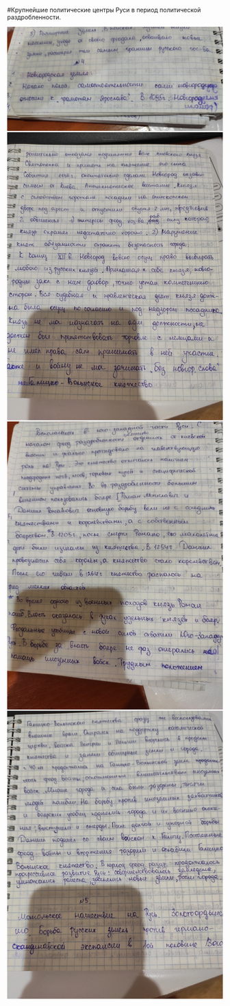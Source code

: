 ﻿#Крупнейшие политические центры Руси в период политической раздробленности.

![](./1.jpg)
![](./2.jpg)
![](./3.jpg)
![](./4.jpg)